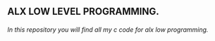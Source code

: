 ## ALX LOW LEVEL PROGRAMMING.
###### In this repository you will find all my c code  for alx low programming.
